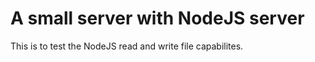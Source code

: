 <h1>A small server with NodeJS server</h1>
<p>This is to test the NodeJS read and write file capabilites.</p>

